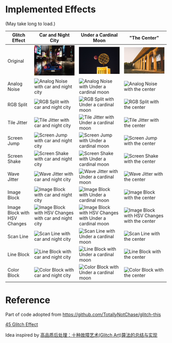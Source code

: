 # Implemented Effects

(May take long to load.)

Glitch Effect | Car and Night City | Under a Cardinal Moon | "The Center" 
------------- | ------------- | ------------- | -------------
Original | ![Original with car and night city](https://raw.githubusercontent.com/dqwert/csci580-project/main/pics/gta.jpg) | ![Original with Under a cardinal moon](https://raw.githubusercontent.com/dqwert/csci580-project/main/pics/under-a-cardinal-moon.jpg) | ![Original with the center](https://raw.githubusercontent.com/dqwert/csci580-project/main/pics/USC_dornsife.jpg)
Analog Noise | ![Analog Noise with car and night city](https://raw.githubusercontent.com/dqwert/csci580-project/main/result/gta_0.gif) | ![Analog Noise with Under a cardinal moon](https://raw.githubusercontent.com/dqwert/csci580-project/main/result/under-a-cardinal-moon_0.gif) | ![Analog Noise with the center](https://raw.githubusercontent.com/dqwert/csci580-project/main/result/USC_dornsife_0.gif)
RGB Split | ![RGB Split with car and night city](https://raw.githubusercontent.com/dqwert/csci580-project/main/result/gta_1.gif) | ![RGB Split with Under a cardinal moon](https://raw.githubusercontent.com/dqwert/csci580-project/main/result/under-a-cardinal-moon_1.gif) | ![RGB Split with the center](https://raw.githubusercontent.com/dqwert/csci580-project/main/result/USC_dornsife_1.gif)
Tile Jitter | ![Tile Jitter with car and night city](https://raw.githubusercontent.com/dqwert/csci580-project/main/result/gta_2.gif) | ![Tile Jitter with Under a cardinal moon](https://raw.githubusercontent.com/dqwert/csci580-project/main/result/under-a-cardinal-moon_2.gif) | ![Tile Jitter with the center](https://raw.githubusercontent.com/dqwert/csci580-project/main/result/USC_dornsife_2.gif)
Screen Jump | ![Screen Jump with car and night city](https://raw.githubusercontent.com/dqwert/csci580-project/main/result/gta_3.gif) | ![Screen Jump with Under a cardinal moon](https://raw.githubusercontent.com/dqwert/csci580-project/main/result/under-a-cardinal-moon_3.gif) | ![Screen Jump with the center](https://raw.githubusercontent.com/dqwert/csci580-project/main/result/USC_dornsife_3.gif)
Screen Shake | ![Screen Shake with car and night city](https://raw.githubusercontent.com/dqwert/csci580-project/main/result/gta_4.gif) | ![Screen Shake with Under a cardinal moon](https://raw.githubusercontent.com/dqwert/csci580-project/main/result/under-a-cardinal-moon_4.gif) | ![Screen Shake with the center](https://raw.githubusercontent.com/dqwert/csci580-project/main/result/USC_dornsife_4.gif)
Wave Jitter | ![Wave Jitter with car and night city](https://raw.githubusercontent.com/dqwert/csci580-project/main/result/gta_5.gif) | ![Wave Jitter with Under a cardinal moon](https://raw.githubusercontent.com/dqwert/csci580-project/main/result/under-a-cardinal-moon_5.gif) | ![Wave Jitter with the center](https://raw.githubusercontent.com/dqwert/csci580-project/main/result/USC_dornsife_5.gif)
Image Block | ![Image Block with car and night city](https://raw.githubusercontent.com/dqwert/csci580-project/main/result/gta_6.gif) | ![Image Block with Under a cardinal moon](https://raw.githubusercontent.com/dqwert/csci580-project/main/result/under-a-cardinal-moon_6.gif) | ![Image Block with the center](https://raw.githubusercontent.com/dqwert/csci580-project/main/result/USC_dornsife_6.gif)
Image Block with HSV Changes | ![Image Block with HSV Changes with car and night city](https://raw.githubusercontent.com/dqwert/csci580-project/main/result/gta_7.gif) | ![Image Block with HSV Changes with Under a cardinal moon](https://raw.githubusercontent.com/dqwert/csci580-project/main/result/under-a-cardinal-moon_7.gif) | ![Image Block with HSV Changes with the center](https://raw.githubusercontent.com/dqwert/csci580-project/main/result/USC_dornsife_7.gif)
Scan Line | ![Scan Line with car and night city](https://raw.githubusercontent.com/dqwert/csci580-project/main/result/gta_8.gif) | ![Scan Line with Under a cardinal moon](https://raw.githubusercontent.com/dqwert/csci580-project/main/result/under-a-cardinal-moon_8.gif) | ![Scan Line with the center](https://raw.githubusercontent.com/dqwert/csci580-project/main/result/USC_dornsife_8.gif)
Line Block | ![Line Block with car and night city](https://raw.githubusercontent.com/dqwert/csci580-project/main/result/gta_9.gif) | ![Line Block with Under a cardinal moon](https://raw.githubusercontent.com/dqwert/csci580-project/main/result/under-a-cardinal-moon_9.gif) | ![Line Block with the center](https://raw.githubusercontent.com/dqwert/csci580-project/main/result/USC_dornsife_9.gif)
Color Block | ![Color Block with car and night city](https://raw.githubusercontent.com/dqwert/csci580-project/main/result/gta_10.gif) | ![Color Block with Under a cardinal moon](https://raw.githubusercontent.com/dqwert/csci580-project/main/result/under-a-cardinal-moon_10.gif) | ![Color Block with the center](https://raw.githubusercontent.com/dqwert/csci580-project/main/result/USC_dornsife_10.gif)

# Reference

Part of code adopted from https://github.com/TotallyNotChase/glitch-this
 
[45 Glitch Effect](https://csspoint101.com/45-css-glitch-effect/)

Idea inspired by [高品质后处理：十种故障艺术(Glitch Art)算法的总结与实现](https://zhuanlan.zhihu.com/p/148256756)
